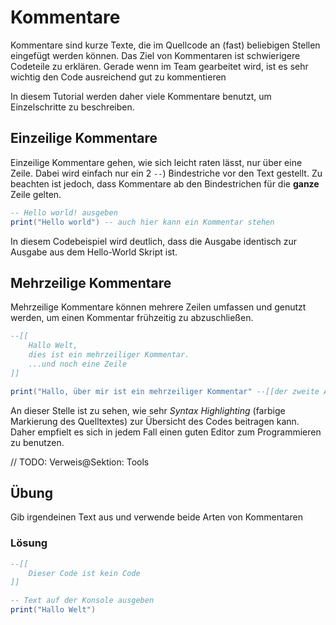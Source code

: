 # Kommentare
Kommentare sind kurze Texte, die im Quellcode an (fast) beliebigen Stellen eingefügt werden können. Das Ziel von Kommentaren ist schwierigere Codeteile zu erklären.
Gerade wenn im Team gearbeitet wird, ist es sehr wichtig den Code ausreichend gut zu kommentieren
    
In diesem Tutorial werden daher viele Kommentare benutzt, um Einzelschritte zu beschreiben.

## Einzeilige Kommentare
Einzeilige Kommentare gehen, wie sich leicht raten lässt, nur über eine Zeile. Dabei wird einfach nur ein 2 `--`) Bindestriche vor den Text gestellt.
Zu beachten ist jedoch, dass Kommentare ab den Bindestrichen für die __ganze__ Zeile gelten.

~~~~~~~~~~~~~~~~~~~~~~~~~~~~~~~~~~~~~~~~~~~lua
-- Hello world! ausgeben
print("Hello world") -- auch hier kann ein Kommentar stehen
~~~~~~~~~~~~~~~~~~~~~~~~~~~~~~~~~~~~~~~~~~~

In diesem Codebeispiel wird deutlich, dass die Ausgabe identisch zur Ausgabe aus dem Hello-World Skript ist.

## Mehrzeilige Kommentare
Mehrzeilige Kommentare können mehrere Zeilen umfassen und genutzt werden, um einen Kommentar frühzeitig zu abzuschließen.
    
~~~~~~~~~~~~~~~~~~~~~~~~~~~~~~~~~~~~~~~~~~lua
--[[
    Hallo Welt,
    dies ist ein mehrzeiliger Kommentar.
    ...und noch eine Zeile
]]

print("Hallo, über mir ist ein mehrzeiliger Kommentar" --[[der zweite Anwendungszweck]])
~~~~~~~~~~~~~~~~~~~~~~~~~~~~~~~~~~~~~~~~~~

An dieser Stelle ist zu sehen, wie sehr *Syntax Highlighting* (farbige Markierung des Quelltextes) zur Übersicht des Codes beitragen kann.
Daher empfielt es sich in jedem Fall einen guten Editor zum Programmieren zu benutzen.

// TODO: Verweis@Sektion: Tools

## Übung
Gib irgendeinen Text aus und verwende beide Arten von Kommentaren

### Lösung
~~~~~~~~~~~~~~~~~~~~~~~~~~~~~~~~~~~~~~~~~lua
--[[
    Dieser Code ist kein Code
]]

-- Text auf der Konsole ausgeben
print("Hallo Welt")
~~~~~~~~~~~~~~~~~~~~~~~~~~~~~~~~~~~~~~~~~

